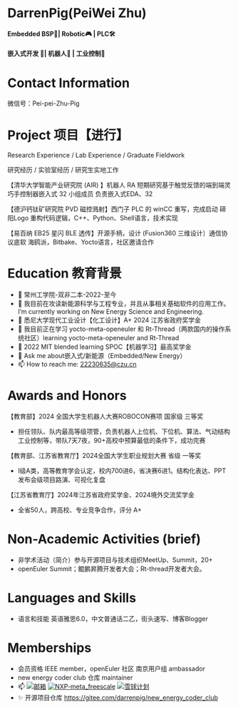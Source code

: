 # DarrenPig(PeiWei Zhu)

#### Embedded BSP🐖| Robotic🎮 | PLC🛠
#### 嵌入式开发 🦾| 机器人🌃 | 工业控制👾

# Contact Information

微信号：Pei-pei-Zhu-Pig

# Project 项目【进行】

Research Experience / Lab Experience / Graduate Fieldwork

研究经历 / 实验室经历 / 研究生实地工作

【清华大学智能产业研究院 (AIR) 】机器人 RA 短期研究基于触觉反馈的端到端灵巧手控制器嵌入式 32  小组成员 负责嵌入式EDA、32

【德沪钙钛矿研究院 PVD 磁控溅射】西门子 PLC 的 winCC 重写，完成启动 碲阳Logo 重构代码逻辑，C++、Python、Shell语言，技术实现

【易百纳 EB25 星闪 BLE 透传】开源手柄，设计 (Fusion360 三维设计〕通信协议底软 海鸥派，Bitbake、Yocto语言，社区邀请合作

# Education 教育背景

- 🔭 常州工学院-双非二本-2022-至今
- 🔭 我目前在攻读新能源科学与工程专业，并且从事相关基础软件的应用工作。 I’m currently working on New Energy Science and Engineering.
- 🌱 悉尼大学现代工业设计【化工设计】A+ 2024 江苏省政府奖学金
- 🌱 我目前正在学习 yocto-meta-openeuler 和 Rt-Thread（两款国内的操作系统社区）learning yocto-meta-openeuler and Rt-Thread 
- 💬 2022 MIT blended learning SPOC【机器学习】最高奖学金
- 💬 Ask me about嵌入式/新能源（Embedded/New Energy）
- 📫 How to reach me: 22230635@czu.cn

# Awards and Honors

【教育部】2024 全国大学生机器人大赛ROBOCON赛项 国家级 三等奖 

- 担任领队、队内最高等级项管，负责机器人上位机、下位机、算法、气动结构工业控制等，带队7天7夜，90+高校中预算最低的条件下，成功完赛

【教育部、江苏省教育厅】2024全国大学生职业规划大赛 省级 一等奖

- I级A类，高等教育学会认定，校内700进6，省决赛6进1。结构化表达、PPT发布会级项目路演、可视化复盘

【江苏省教育厅】2024年江苏省政府奖学金、2024境外交流奖学金

- 全省50人，跨高校、专业竞争合作，评分 A+

# Non-Academic Activities (brief)

- 非学术活动（简介）参与开源项目与技术组织MeetUp、Summit，20+
- openEuler Summit；鲲鹏昇腾开发者大会；Rt-thread开发者大会。

# Languages and Skills

- 语言和技能 英语雅思6.0，中文普通话二乙，街头速写、博客Blogger

# Memberships

- 会员资格 IEEE member，openEuler 社区 南京用户组 ambassador
- new energy coder club 仓库 maintainer
- 📫 [![邮箱](https://img.shields.io/badge/我的邮箱-22230635@czu.cn-fedcba
)](22230635@czu.cn)
[![NXP-meta_freescale](https://img.shields.io/badge/NEC-maintianer-fedcba
)](https://gitee.com/darrenpig/new_energy_coder_club)
[![雪球计划](https://img.shields.io/badge/%E9%9B%AA%E7%90%83%E8%AE%A1%E5%88%92-issues%2FI90DOU-blue
)](https://gitee.com/openeuler/yocto-meta-openeuler/issues/I90DOU#comment-loadder)
- ✨ 开源项目仓库 https://gitee.com/darrenpig/new_energy_coder_club
<!--
[![NXP-meta_freescale](https://img.shields.io/badge/NXP-meta_freescale-brightgreen
)](https://github.com/Freescale/meta-freescale)
[![NXP-meta_freescale](https://img.shields.io/badge/yocto_meta_SIG-openeuler-violet
)](https://gitee.com/openeuler/yocto-meta-openeuler)
[![NXP meta-imx](https://img.shields.io/badge/NXP-meta_imx-8A2BE2
)](https://github.com/nxp-imx/meta-imx)


<!--
**Darrenpig/Darrenpig** is a ✨ _special_ ✨ repository because its `README.md` (this file) appears on your GitHub profile.

Here are some ideas to get you started:

- 🔭 I’m currently working on ...
- 🌱 I’m currently learning ...
- 👯 I’m looking to collaborate on ...
- 🤔 I’m looking for help with ...
- 💬 Ask me about ...
- 📫 How to reach me: ...
- 😄 Pronouns: ...
- ⚡ Fun fact: ...
-->
